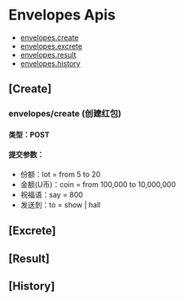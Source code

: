 # Envelopes Apis

- [envelopes.create](#create)
- [envelopes.excrete](#excrete)
- [envelopes.result](#result)
- [envelopes.history](#history)

## [Create]

### envelopes/create (创建红包)

#### 类型：POST
#### 提交参数：
- 份额：lot = from 5 to 20
- 金额(U币)：coin = from 100,000 to 10,000,000
- 祝福语：say = 800
- 发送到：to = show | hall

## [Excrete]

## [Result]

## [History]
